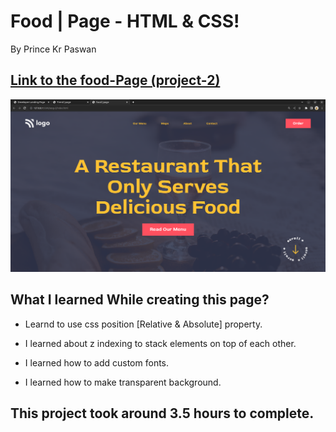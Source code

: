 # Food | Page - HTML & CSS!

By Prince Kr Paswan

## [Link to the food-Page (project-2)](https://food-page.netlify.app/)


![Completed Website](food.png)

## What I learned While creating this page?

- Learnd to use css position [Relative & Absolute] property.

- I learned about z indexing to stack elements on top of each other.
- I learned how to add custom fonts.
- I learned how to make transparent background.

## This project took around 3.5 hours to complete.